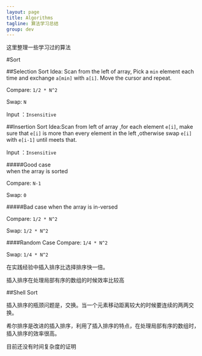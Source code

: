 ```yaml
---
layout: page
title: Algorithms
tagline: 算法学习总结
group: dev
---
```


这里整理一些学习过的算法


#Sort

##Selection Sort
Idea: Scan from the left of array, Pick a `min` element each time and exchange `a[min]` with `a[i]`. Move the cursor and repeat.


Compare: `1/2 * N^2`

Swap: `N`

Input ：`Insensitive`


##Insertion Sort
Idea:Scan from left of array ,for each element `e[i]`, make sure that `e[i]` is more than every element in the left ,otherwise swap `e[i]` with `e[i-1]` until meets that.

Input ：`Insensitive`

#####Good case  
when the array is sorted

Compare: `N-1`

Swap: `0`

#####Bad case
when the array is in-versed

Compare: `1/2 * N^2`

Swap: `1/2 * N^2`

####Random Case
Compare: `1/4 * N^2`

Swap: `1/4 * N^2`

在实践经验中插入排序比选择排序快一倍。

插入排序在处理局部有序的数组的时候效率比较高

##Shell Sort

插入排序的瓶颈问题是，交换。当一个元素移动距离较大的时候要连续的两两交换。

希尔排序是改进的插入排序，利用了插入排序的特点，在处理局部有序的数组时，插入排序的效率很高。

目前还没有时间复杂度的证明

